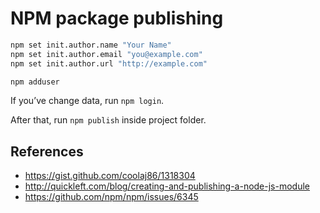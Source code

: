# NPM package publishing

```sh
npm set init.author.name "Your Name"
npm set init.author.email "you@example.com"
npm set init.author.url "http://example.com"

npm adduser
```

If you’ve change data, run `npm login`.

After that, run `npm publish` inside project folder.

## References

* https://gist.github.com/coolaj86/1318304
* http://quickleft.com/blog/creating-and-publishing-a-node-js-module
* https://github.com/npm/npm/issues/6345
